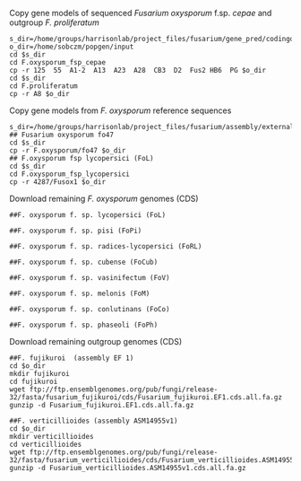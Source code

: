 
Copy gene models of sequenced *Fusarium oxysporum* f.sp. *cepae* and outgroup *F. proliferatum*
```
s_dir=/home/groups/harrisonlab/project_files/fusarium/gene_pred/codingquary
o_dir=/home/sobczm/popgen/input
cd $s_dir
cd F.oxysporum_fsp_cepae
cp -r 125  55  A1-2  A13  A23  A28  CB3  D2  Fus2 HB6  PG $o_dir 
cd $s_dir
cd F.proliferatum
cp -r A8 $o_dir
```
Copy gene models from *F. oxysporum* reference sequences 
```
s_dir=/home/groups/harrisonlab/project_files/fusarium/assembly/external_group
## Fusarium oxysporum fo47
cd $s_dir
cp -r F.oxysporum/fo47 $o_dir
## F.oxysporum fsp lycopersici (FoL)
cd $s_dir
cd F.oxysporum_fsp_lycopersici
cp -r 4287/Fusox1 $o_dir
```
Download remaining *F. oxysporum* genomes (CDS)
```
##F. oxysporum f. sp. lycopersici (FoL)

##F. oxysporum f. sp. pisi (FoPi)

##F. oxysporum f. sp. radices-lycopersici (FoRL)

##F. oxysporum f. sp. cubense (FoCub)

##F. oxysporum f. sp. vasinifectum (FoV)

##F. oxysporum f. sp. melonis (FoM)

##F. oxysporum f. sp. conlutinans (FoCo)

##F. oxysporum f. sp. phaseoli (FoPh)

```

Download remaining outgroup genomes (CDS)
```
##F. fujikuroi  (assembly EF 1)
cd $o_dir
mkdir fujikuroi
cd fujikuroi
wget ftp://ftp.ensemblgenomes.org/pub/fungi/release-32/fasta/fusarium_fujikuroi/cds/Fusarium_fujikuroi.EF1.cds.all.fa.gz
gunzip -d Fusarium_fujikuroi.EF1.cds.all.fa.gz

##F. verticillioides (assembly ASM14955v1) 
cd $o_dir
mkdir verticillioides
cd verticillioides
wget ftp://ftp.ensemblgenomes.org/pub/fungi/release-32/fasta/fusarium_verticillioides/cds/Fusarium_verticillioides.ASM14955v1.cds.all.fa.gz
gunzip -d Fusarium_verticillioides.ASM14955v1.cds.all.fa.gz
```
